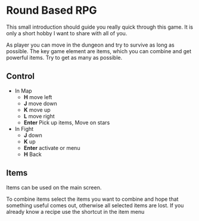 # Round Based RPG

This small introduction should guide you really quick through this game. It is
only a short hobby I want to share with all of you.

As player you can move in the dungeon and try to survive as long as possible.
The key game element are items, which you can combine and get powerful items.
Try to get as many as possible.

## Control

- In Map
  - **H** move left
  - **J** move down
  - **K** move up
  - **L** move right
  - **Enter** Pick up items, Move on stars
- In Fight
  - **J** down
  - **K** up
  - **Enter** activate or menu
  - **H** Back

## Items

Items can be used on the main screen.

To combine items select the items you want to combine and hope that something
useful comes out, otherwise all selected items are lost. If you already know a
recipe use the shortcut in the item menu
